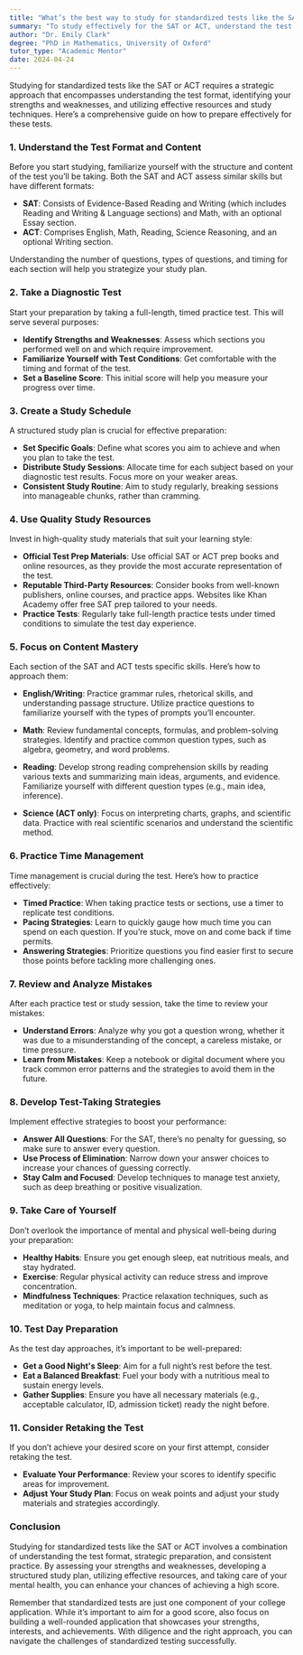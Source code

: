 ```yaml
---
title: "What’s the best way to study for standardized tests like the SAT or ACT?"
summary: "To study effectively for the SAT or ACT, understand the test format, identify strengths and weaknesses, and use strategic resources and techniques."
author: "Dr. Emily Clark"
degree: "PhD in Mathematics, University of Oxford"
tutor_type: "Academic Mentor"
date: 2024-04-24
---
```


Studying for standardized tests like the SAT or ACT requires a strategic approach that encompasses understanding the test format, identifying your strengths and weaknesses, and utilizing effective resources and study techniques. Here’s a comprehensive guide on how to prepare effectively for these tests.

### 1. Understand the Test Format and Content

Before you start studying, familiarize yourself with the structure and content of the test you’ll be taking. Both the SAT and ACT assess similar skills but have different formats:

- **SAT**: Consists of Evidence-Based Reading and Writing (which includes Reading and Writing & Language sections) and Math, with an optional Essay section.
- **ACT**: Comprises English, Math, Reading, Science Reasoning, and an optional Writing section.

Understanding the number of questions, types of questions, and timing for each section will help you strategize your study plan. 

### 2. Take a Diagnostic Test

Start your preparation by taking a full-length, timed practice test. This will serve several purposes:

- **Identify Strengths and Weaknesses**: Assess which sections you performed well on and which require improvement.
- **Familiarize Yourself with Test Conditions**: Get comfortable with the timing and format of the test.
- **Set a Baseline Score**: This initial score will help you measure your progress over time.

### 3. Create a Study Schedule

A structured study plan is crucial for effective preparation:

- **Set Specific Goals**: Define what scores you aim to achieve and when you plan to take the test.
- **Distribute Study Sessions**: Allocate time for each subject based on your diagnostic test results. Focus more on your weaker areas.
- **Consistent Study Routine**: Aim to study regularly, breaking sessions into manageable chunks, rather than cramming.

### 4. Use Quality Study Resources

Invest in high-quality study materials that suit your learning style:

- **Official Test Prep Materials**: Use official SAT or ACT prep books and online resources, as they provide the most accurate representation of the test.
- **Reputable Third-Party Resources**: Consider books from well-known publishers, online courses, and practice apps. Websites like Khan Academy offer free SAT prep tailored to your needs.
- **Practice Tests**: Regularly take full-length practice tests under timed conditions to simulate the test day experience.

### 5. Focus on Content Mastery

Each section of the SAT and ACT tests specific skills. Here’s how to approach them:

- **English/Writing**: Practice grammar rules, rhetorical skills, and understanding passage structure. Utilize practice questions to familiarize yourself with the types of prompts you’ll encounter.
  
- **Math**: Review fundamental concepts, formulas, and problem-solving strategies. Identify and practice common question types, such as algebra, geometry, and word problems.

- **Reading**: Develop strong reading comprehension skills by reading various texts and summarizing main ideas, arguments, and evidence. Familiarize yourself with different question types (e.g., main idea, inference).

- **Science (ACT only)**: Focus on interpreting charts, graphs, and scientific data. Practice with real scientific scenarios and understand the scientific method.

### 6. Practice Time Management

Time management is crucial during the test. Here’s how to practice effectively:

- **Timed Practice**: When taking practice tests or sections, use a timer to replicate test conditions.
- **Pacing Strategies**: Learn to quickly gauge how much time you can spend on each question. If you’re stuck, move on and come back if time permits.
- **Answering Strategies**: Prioritize questions you find easier first to secure those points before tackling more challenging ones.

### 7. Review and Analyze Mistakes

After each practice test or study session, take the time to review your mistakes:

- **Understand Errors**: Analyze why you got a question wrong, whether it was due to a misunderstanding of the concept, a careless mistake, or time pressure.
- **Learn from Mistakes**: Keep a notebook or digital document where you track common error patterns and the strategies to avoid them in the future.

### 8. Develop Test-Taking Strategies

Implement effective strategies to boost your performance:

- **Answer All Questions**: For the SAT, there’s no penalty for guessing, so make sure to answer every question.
- **Use Process of Elimination**: Narrow down your answer choices to increase your chances of guessing correctly.
- **Stay Calm and Focused**: Develop techniques to manage test anxiety, such as deep breathing or positive visualization.

### 9. Take Care of Yourself

Don’t overlook the importance of mental and physical well-being during your preparation:

- **Healthy Habits**: Ensure you get enough sleep, eat nutritious meals, and stay hydrated.
- **Exercise**: Regular physical activity can reduce stress and improve concentration.
- **Mindfulness Techniques**: Practice relaxation techniques, such as meditation or yoga, to help maintain focus and calmness.

### 10. Test Day Preparation

As the test day approaches, it’s important to be well-prepared:

- **Get a Good Night's Sleep**: Aim for a full night’s rest before the test.
- **Eat a Balanced Breakfast**: Fuel your body with a nutritious meal to sustain energy levels.
- **Gather Supplies**: Ensure you have all necessary materials (e.g., acceptable calculator, ID, admission ticket) ready the night before.

### 11. Consider Retaking the Test

If you don’t achieve your desired score on your first attempt, consider retaking the test. 

- **Evaluate Your Performance**: Review your scores to identify specific areas for improvement.
- **Adjust Your Study Plan**: Focus on weak points and adjust your study materials and strategies accordingly.

### Conclusion

Studying for standardized tests like the SAT or ACT involves a combination of understanding the test format, strategic preparation, and consistent practice. By assessing your strengths and weaknesses, developing a structured study plan, utilizing effective resources, and taking care of your mental health, you can enhance your chances of achieving a high score.

Remember that standardized tests are just one component of your college application. While it’s important to aim for a good score, also focus on building a well-rounded application that showcases your strengths, interests, and achievements. With diligence and the right approach, you can navigate the challenges of standardized testing successfully.
    